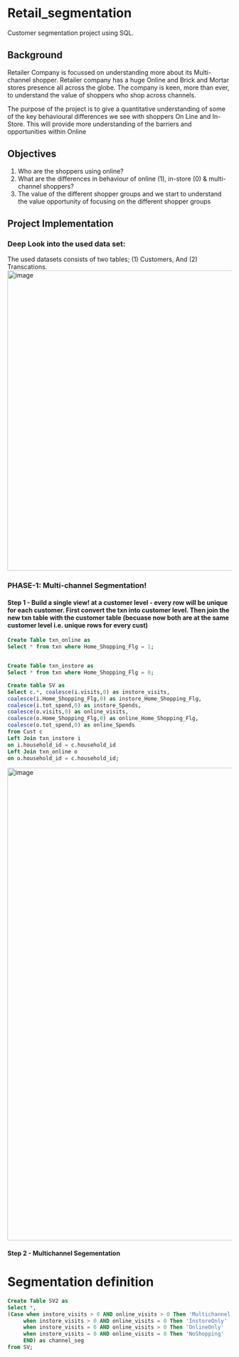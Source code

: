 # Retail_segmentation
Customer segmentation project using SQL.


## Background

Retailer Company is focussed on understanding more about its Multi-channel shopper. Retailer company has a huge Online and Brick and Mortar stores presence all across the globe. The company is keen, more than ever, to understand the value of shoppers who shop across channels.

The purpose of the project is to give a quantitative understanding of some of the key behavioural differences we see with shoppers On Line and In-Store. This will provide more understanding of the barriers and opportunities within Online


## Objectives
1.	Who are the shoppers using online?
2.	What are the differences in behaviour of online (1), in-store (0) & multi-channel shoppers?
3.	The value of the different shopper groups and we start to understand the value opportunity of focusing on the different shopper groups


## Project Implementation
### Deep Look into the used data set:
The used datasets consists of two tables; (1) Customers, And (2) Transcations. 
   <img width="675" alt="image" src="https://user-images.githubusercontent.com/49054741/152719909-79e82f0c-7215-4d7e-a499-e81c15699dd3.png">


### PHASE-1: Multi-channel Segmentation!
#### Step 1 - Build a single view! at a customer level - every row will be unique for each customer.  First convert the txn into customer level. Then join the new txn table with the customer table (becuase now both are at the same customer level i.e. unique rows for every cust)
 ```sql
 Create Table txn_online as
Select * from txn where Home_Shopping_Flg = 1;


Create Table txn_instore as
Select * from txn where Home_Shopping_Flg = 0;

Create table SV as
Select c.*, coalesce(i.visits,0) as instore_visits,
coalesce(i.Home_Shopping_Flg,0) as instore_Home_Shopping_Flg,
coalesce(i.tot_spend,0) as instore_Spends,
coalesce(o.visits,0) as online_visits,
coalesce(o.Home_Shopping_Flg,0) as online_Home_Shopping_Flg,
coalesce(o.tot_spend,0) as online_Spends
from Cust c
Left Join txn_instore i
on i.household_id = c.household_id
Left Join txn_online o
on o.household_id = c.household_id;

 ```
 <img width="1063" alt="image" src="https://user-images.githubusercontent.com/49054741/152720291-d05073e2-4126-4b27-861c-669616e8b74a.png">

 #### Step 2 - Multichannel Segementation
 
 # Segmentation definition
 ```sql
Create Table SV2 as
Select *,
(Case when instore_visits > 0 AND online_visits > 0 Then 'Multichannel'
	  when instore_visits > 0 AND online_visits = 0 Then 'InstoreOnly'
      when instore_visits = 0 AND online_visits > 0 Then 'OnlineOnly'
      when instore_visits = 0 AND online_visits = 0 Then 'NoShopping'
      END) as channel_seg
 from SV;
```
